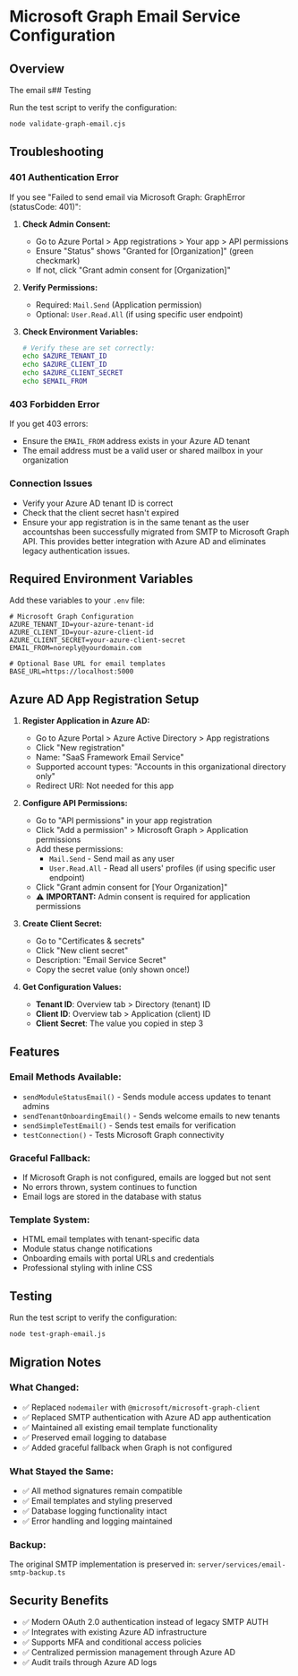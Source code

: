 # Microsoft Graph Email Service Configuration

## Overview

The email s## Testing

Run the test script to verify the configuration:

```bash
node validate-graph-email.cjs
```

## Troubleshooting

### 401 Authentication Error

If you see "Failed to send email via Microsoft Graph: GraphError (statusCode:
401)":

1. **Check Admin Consent:**
   - Go to Azure Portal > App registrations > Your app > API permissions
   - Ensure "Status" shows "Granted for [Organization]" (green checkmark)
   - If not, click "Grant admin consent for [Organization]"

2. **Verify Permissions:**
   - Required: `Mail.Send` (Application permission)
   - Optional: `User.Read.All` (if using specific user endpoint)

3. **Check Environment Variables:**
   ```bash
   # Verify these are set correctly:
   echo $AZURE_TENANT_ID
   echo $AZURE_CLIENT_ID
   echo $AZURE_CLIENT_SECRET
   echo $EMAIL_FROM
   ```

### 403 Forbidden Error

If you get 403 errors:

- Ensure the `EMAIL_FROM` address exists in your Azure AD tenant
- The email address must be a valid user or shared mailbox in your organization

### Connection Issues

- Verify your Azure AD tenant ID is correct
- Check that the client secret hasn't expired
- Ensure your app registration is in the same tenant as the user accountshas
  been successfully migrated from SMTP to Microsoft Graph API. This provides
  better integration with Azure AD and eliminates legacy authentication issues.

## Required Environment Variables

Add these variables to your `.env` file:

```env
# Microsoft Graph Configuration
AZURE_TENANT_ID=your-azure-tenant-id
AZURE_CLIENT_ID=your-azure-client-id
AZURE_CLIENT_SECRET=your-azure-client-secret
EMAIL_FROM=noreply@yourdomain.com

# Optional Base URL for email templates
BASE_URL=https://localhost:5000
```

## Azure AD App Registration Setup

1. **Register Application in Azure AD:**
   - Go to Azure Portal > Azure Active Directory > App registrations
   - Click "New registration"
   - Name: "SaaS Framework Email Service"
   - Supported account types: "Accounts in this organizational directory only"
   - Redirect URI: Not needed for this app

2. **Configure API Permissions:**
   - Go to "API permissions" in your app registration
   - Click "Add a permission" > Microsoft Graph > Application permissions
   - Add these permissions:
     - `Mail.Send` - Send mail as any user
     - `User.Read.All` - Read all users' profiles (if using specific user
       endpoint)
   - Click "Grant admin consent for [Your Organization]"
   - ⚠️ **IMPORTANT:** Admin consent is required for application permissions

3. **Create Client Secret:**
   - Go to "Certificates & secrets"
   - Click "New client secret"
   - Description: "Email Service Secret"
   - Copy the secret value (only shown once!)

4. **Get Configuration Values:**
   - **Tenant ID**: Overview tab > Directory (tenant) ID
   - **Client ID**: Overview tab > Application (client) ID
   - **Client Secret**: The value you copied in step 3

## Features

### Email Methods Available:

- `sendModuleStatusEmail()` - Sends module access updates to tenant admins
- `sendTenantOnboardingEmail()` - Sends welcome emails to new tenants
- `sendSimpleTestEmail()` - Sends test emails for verification
- `testConnection()` - Tests Microsoft Graph connectivity

### Graceful Fallback:

- If Microsoft Graph is not configured, emails are logged but not sent
- No errors thrown, system continues to function
- Email logs are stored in the database with status

### Template System:

- HTML email templates with tenant-specific data
- Module status change notifications
- Onboarding emails with portal URLs and credentials
- Professional styling with inline CSS

## Testing

Run the test script to verify the configuration:

```bash
node test-graph-email.js
```

## Migration Notes

### What Changed:

- ✅ Replaced `nodemailer` with `@microsoft/microsoft-graph-client`
- ✅ Replaced SMTP authentication with Azure AD app authentication
- ✅ Maintained all existing email template functionality
- ✅ Preserved email logging to database
- ✅ Added graceful fallback when Graph is not configured

### What Stayed the Same:

- ✅ All method signatures remain compatible
- ✅ Email templates and styling preserved
- ✅ Database logging functionality intact
- ✅ Error handling and logging maintained

### Backup:

The original SMTP implementation is preserved in:
`server/services/email-smtp-backup.ts`

## Security Benefits

- ✅ Modern OAuth 2.0 authentication instead of legacy SMTP AUTH
- ✅ Integrates with existing Azure AD infrastructure
- ✅ Supports MFA and conditional access policies
- ✅ Centralized permission management through Azure AD
- ✅ Audit trails through Azure AD logs
